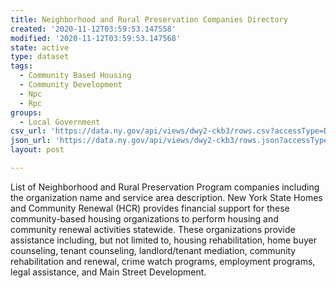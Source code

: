 ```yaml
---
title: Neighborhood and Rural Preservation Companies Directory
created: '2020-11-12T03:59:53.147558'
modified: '2020-11-12T03:59:53.147568'
state: active
type: dataset
tags:
  - Community Based Housing
  - Community Development
  - Npc
  - Rpc
groups:
  - Local Government
csv_url: 'https://data.ny.gov/api/views/dwy2-ckb3/rows.csv?accessType=DOWNLOAD'
json_url: 'https://data.ny.gov/api/views/dwy2-ckb3/rows.json?accessType=DOWNLOAD'
layout: post

---
```

List of Neighborhood and Rural Preservation Program companies including the organization name and service area description.  New York State Homes and Community Renewal (HCR) provides financial support for these community-based housing organizations to perform housing and community renewal activities statewide. These organizations provide assistance including, but not limited to, housing rehabilitation, home buyer counseling, tenant counseling, landlord/tenant mediation, community rehabilitation and renewal, crime watch programs, employment programs, legal assistance, and Main Street Development.
